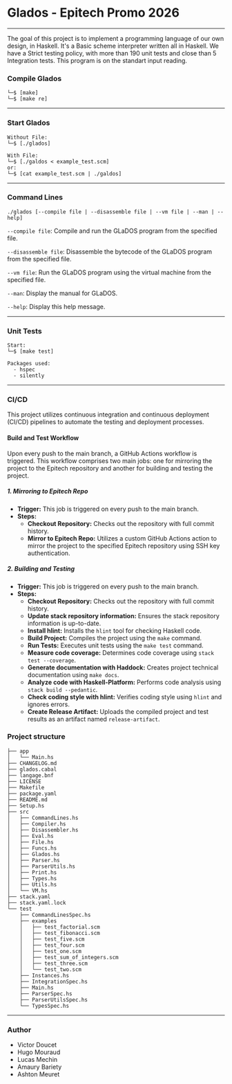 # Glados - Epitech Promo 2026

--------------------------------------

The goal of this project is to implement a programming language of our own design, in Haskell. It's a Basic scheme interpreter written all in Haskell.
We have a Strict testing policy, with more than 190 unit tests and close than 5 Integration tests. This program is on the standart input reading.

### Compile Glados

```
└─$ [make]
└─$ [make re]
```

--------------------------------------

### Start Glados

```
Without File:
└─$ [./glados]

With File:
└─$ [./galdos < example_test.scm]
or:
└─$ [cat example_test.scm | ./galdos]
```

--------------------------------------

### Command Lines

```
./glados [--compile file | --disassemble file | --vm file | --man | --help]
```

```--compile file```: Compile and run the GLaDOS program from the specified file.

```--disassemble file```: Disassemble the bytecode of the GLaDOS program from the specified file.

```--vm file```: Run the GLaDOS program using the virtual machine from the specified file.

```--man```: Display the manual for GLaDOS.

```--help```: Display this help message.

--------------------------------------

### Unit Tests

```
Start:
└─$ [make test]

Packages used:
  - hspec
  - silently
```

--------------------------------------

### CI/CD

This project utilizes continuous integration and continuous deployment (CI/CD) pipelines to automate the testing and deployment processes.

#### Build and Test Workflow

Upon every push to the main branch, a GitHub Actions workflow is triggered. This workflow comprises two main jobs: one for mirroring the project to the Epitech repository and another for building and testing the project.

##### 1. Mirroring to Epitech Repo

- **Trigger:** This job is triggered on every push to the main branch.
- **Steps:**
  - **Checkout Repository:** Checks out the repository with full commit history.
  - **Mirror to Epitech Repo:** Utilizes a custom GitHub Actions action to mirror the project to the specified Epitech repository using SSH key authentication.

##### 2. Building and Testing

- **Trigger:** This job is triggered on every push to the main branch.
- **Steps:**
  - **Checkout Repository:** Checks out the repository with full commit history.
  - **Update stack repository information:** Ensures the stack repository information is up-to-date.
  - **Install hlint:** Installs the `hlint` tool for checking Haskell code.
  - **Build Project:** Compiles the project using the `make` command.
  - **Run Tests:** Executes unit tests using the `make test` command.
  - **Measure code coverage:** Determines code coverage using `stack test --coverage`.
  - **Generate documentation with Haddock:** Creates project technical documentation using `make docs`.
  - **Analyze code with Haskell-Platform:** Performs code analysis using `stack build --pedantic`.
  - **Check coding style with hlint:** Verifies coding style using `hlint` and ignores errors.
  - **Create Release Artifact:** Uploads the compiled project and test results as an artifact named `release-artifact`.

### Project structure

```
├── app
│   └── Main.hs
├── CHANGELOG.md
├── glados.cabal
├── langage.bnf
├── LICENSE
├── Makefile
├── package.yaml
├── README.md
├── Setup.hs
├── src
│   ├── CommandLines.hs
│   ├── Compiler.hs
│   ├── Disassembler.hs
│   ├── Eval.hs
│   ├── File.hs
│   ├── Funcs.hs
│   ├── Glados.hs
│   ├── Parser.hs
│   ├── ParserUtils.hs
│   ├── Print.hs
│   ├── Types.hs
│   ├── Utils.hs
│   └── VM.hs
├── stack.yaml
├── stack.yaml.lock
└── test
    ├── CommandLinesSpec.hs
    ├── examples
    │   ├── test_factorial.scm
    │   ├── test_fibonacci.scm
    │   ├── test_five.scm
    │   ├── test_four.scm
    │   ├── test_one.scm
    │   ├── test_sum_of_integers.scm
    │   ├── test_three.scm
    │   └── test_two.scm
    ├── Instances.hs
    ├── IntegrationSpec.hs
    ├── Main.hs
    ├── ParserSpec.hs
    ├── ParserUtilsSpec.hs
    └── TypesSpec.hs
```

--------------------------------------

### Author

- Victor Doucet
- Hugo Mouraud
- Lucas Mechin
- Amaury Bariety
- Ashton Meuret
